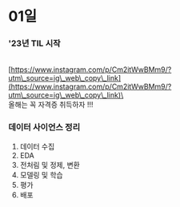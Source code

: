 # 01일

### '23년 TIL 시작

\
[https://www.instagram.com/p/Cm2itWwBMm9/?utm\_source=ig\_web\_copy\_link](https://www.instagram.com/p/Cm2itWwBMm9/?utm\_source=ig\_web\_copy\_link)\
\
올해는 꼭 자격증 취득하자 !!!

### 데이터 사이언스 정리

1. 데이터 수집
2. EDA
3. 전처림 및 정제, 변환
4. 모델링 및 학습
5. 평가
6. 배포
